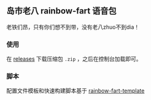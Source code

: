 ## 岛市老八 rainbow-fart 语音包

老铁们昂，只有你们想不到带，没有老八zhuo不到dia！

### 使用
在 [releases](https://github.com/fz6m/laoba-rainbow-fart/releases) 下载压缩包 `.zip` ，之后在控制台加载即可。

### 脚本
配置文件模板和快速构建脚本基于 [rainbow-fart-template](https://github.com/fz6m/rainbow-fart-template)
